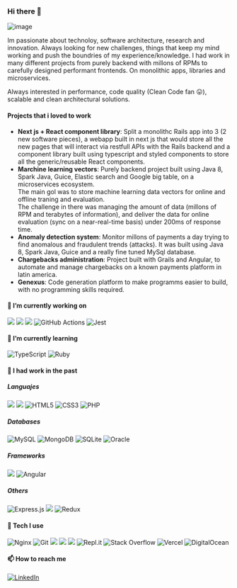 ### Hi there 👋
![image](https://user-images.githubusercontent.com/17183291/112379740-49d4de80-8cc7-11eb-9d33-3986895376e5.png)

Im passionate about technoloy, software architecture, research and innovation. Always looking for new challenges, things that keep my mind working and push the boundries of my experience/knowledge. I had work in many different projects from purely backend with millons of RPMs to carefully designed performant frontends. 
On monolithic apps, libraries and microservices. 

Always interested in performance, code quality (Clean Code fan :stuck_out_tongue:), scalable and clean architectural solutions.

#### Projects that i loved to work

- **Next js + React component library**: Split a monolithc Rails app into 3 (2 new software pieces), a webapp built in next js that would store all the new pages that will interact via restfull APIs with the Rails backend and a component library built using typescript and styled components to store all the generic/reusable React components.
- **Marchine learning vectors**: Purely backend project built using Java 8, Spark Java, Guice, Elastic search and Google big table, on a microservices ecosystem.</br>
The main gol was to store machine learning data vectors for online and offline traning and evaluation. </br>
The challenge in there was managing the amount of data (millons of RPM and terabytes of information), and deliver the data for online evaluation (sync on a near-real-time basis) under 200ms of response time.
- **Anomaly detection system**: Monitor millons of payments a day trying to find anomalous and fraudulent trends (attacks). It was built using Java 8, Spark Java, Guice and a really fine tuned MySql database.
- **Chargebacks administration**: Project built with Grails and Angular, to automate and manage chargebacks on a known payments platform in latin america.
- **Genexus**: Code generation platform to make programms easier to build, with no programming skills required. 

#### 🔭 I’m currently working on

<div class="border d-flex">
  <img class="p-5 border bg-gray-light" src="https://img.shields.io/badge/javascript%20-%23323330.svg?&style=for-the-badge&logo=javascript&logoColor=%23F7DF1E"/>
  <img class="p-5 border bg-gray-light" src="https://img.shields.io/badge/react%20-%2320232a.svg?&style=for-the-badge&logo=react&logoColor=%2361DAFB"/>
  <img class="p-5 border bg-gray-light" src="https://img.shields.io/badge/next.js-000000?style=for-the-badge&logo=next.js&logoColor=white"/>
  <img alt="GitHub Actions" src="https://img.shields.io/badge/github%20actions%20-%232671E5.svg?&style=for-the-badge&logo=github%20actions&logoColor=white"/>
  <img alt="Jest" src="https://img.shields.io/badge/-jest-%23C21325?&style=for-the-badge&logo=jest&logoColor=white"/>
</div>

#### 🌱 I’m currently learning

<div class="border d-flex">
 <img alt="TypeScript" src="https://img.shields.io/badge/typescript%20-%23007ACC.svg?&style=for-the-badge&logo=typescript&logoColor=white"/>
 <img alt="Ruby" src="https://img.shields.io/badge/ruby-%23CC342D.svg?&style=for-the-badge&logo=ruby&logoColor=white"/>
</div>

#### :rocket: I had work in the past

##### Languajes

<div class="border d-flex">
  <img class="p-5 border bg-gray-light" src="https://img.shields.io/badge/java-%23ED8B00.svg?&style=for-the-badge&logo=java&logoColor=white"/>
  <img class="p-5 border bg-gray-light" src="https://img.shields.io/badge/python%20-%2314354C.svg?&style=for-the-badge&logo=python&logoColor=white"/>
  <img alt="HTML5" src="https://img.shields.io/badge/html5%20-%23E34F26.svg?&style=for-the-badge&logo=html5&logoColor=white"/>
  <img alt="CSS3" src="https://img.shields.io/badge/css3%20-%231572B6.svg?&style=for-the-badge&logo=css3&logoColor=white"/>
  <img alt="PHP" src="https://img.shields.io/badge/php-%23777BB4.svg?&style=for-the-badge&logo=php&logoColor=white"/>
</div>

##### Databases

<div class="border d-flex">
  <img alt="MySQL" src="https://img.shields.io/badge/mysql-%2300f.svg?&style=for-the-badge&logo=mysql&logoColor=white"/>
  <img alt="MongoDB" src ="https://img.shields.io/badge/MongoDB-%234ea94b.svg?&style=for-the-badge&logo=mongodb&logoColor=white"/>
  <img alt="SQLite" src ="https://img.shields.io/badge/sqlite-%2307405e.svg?&style=for-the-badge&logo=sqlite&logoColor=white"/>
  <img alt="Oracle" src ="https://img.shields.io/badge/oracle%20-%23F00000.svg?&style=for-the-badge&logo=oracle&logoColor=white" />
</div>

##### Frameworks

<div class="border d-flex">
  <img class="p-5 border bg-gray-light" src="https://img.shields.io/badge/spring%20-%236DB33F.svg?&style=for-the-badge&logo=spring&logoColor=white"/>
  <img alt="Angular" src="https://img.shields.io/badge/angular%20-%23DD0031.svg?&style=for-the-badge&logo=angular&logoColor=white"/>  
</div>

##### Others
<div class="border d-flex">
  <img alt="Express.js" src="https://img.shields.io/badge/express.js%20-%23404d59.svg?&style=for-the-badge"/>
  <img class="p-5 border bg-gray-light" src="https://img.shields.io/badge/SASS%20-hotpink.svg?&style=for-the-badge&logo=SASS&logoColor=white"/>
  <img alt="Redux" src="https://img.shields.io/badge/redux%20-%23593d88.svg?&style=for-the-badge&logo=redux&logoColor=white"/>
</div>


#### :space_invader: Tech I use

<div class="border d-flex">
  <img alt="Nginx" src="https://img.shields.io/badge/nginx%20-%23009639.svg?&style=for-the-badge&logo=nginx&logoColor=white"/>
  <img alt="Git" src="https://img.shields.io/badge/git%20-%23F05033.svg?&style=for-the-badge&logo=git&logoColor=white"/>
  <img class="p-5 border bg-gray-light" src="https://img.shields.io/badge/github%20-%23121011.svg?&style=for-the-badge&logo=github&logoColor=white"/>
  <img class="p-5 border bg-gray-light" src="https://img.shields.io/badge/AWS%20-%23FF9900.svg?&style=for-the-badge&logo=amazon-aws&logoColor=white"/>
  <img class="p-5 border bg-gray-light" src="https://img.shields.io/badge/docker%20-%230db7ed.svg?&style=for-the-badge&logo=docker&logoColor=white"/>
  <img class="p-5 border bg-gray-light" alt="Repl.it" src="https://img.shields.io/badge/Repl.it%20-%230D101E.svg?&style=for-the-badge&logo=Repl.it&logoColor=white"/>
  <img alt="Stack Overflow" src="https://img.shields.io/badge/-Stack%20overflow-FE7A16?style=for-the-badge&logo=stack-overflow&logoColor=white"/>
  <img alt="Vercel" src="https://img.shields.io/badge/vercel%20-%23000000.svg?&style=for-the-badge&logo=vercel&logoColor=white"/>
  <img alt="DigitalOcean" src="https://img.shields.io/badge/DigitalOcean-%230167ff.svg?&style=for-the-badge&logo=digitalOcean&logoColor=white"/>
</div>

#### 📫 How to reach me
<a href="https://www.linkedin.com/in/juanpablocalvomoncher/">
<img alt="LinkedIn"  src="https://img.shields.io/badge/linkedin%20-%230077B5.svg?&style=for-the-badge&logo=linkedin&logoColor=white"/>
</a>
